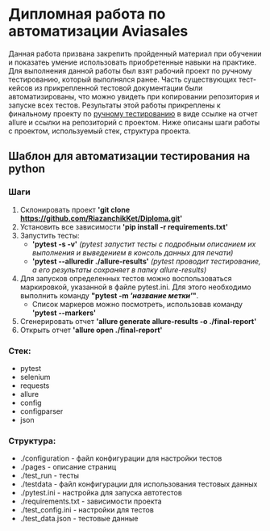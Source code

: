 # Дипломная работа по автоматизации Aviasales
Данная работа призвана закрепить пройденный материал при обучении и показатеь умение использовать приобретенные навыки на практике. Для выполнения данной работы был взят рабочий проект по ручному тестированию, который выполнялся ранее. Часть существующих тест-кейсов из прикрепленной тестовой документации были автоматизированы, что можно увидеть при копировании репозитория и запуске всех тестов.
Результаты этой работы прикреплены к финальному проекту по [ручному тестированию](https://riazanchik.yonote.ru/share/4340744f-a968-4f86-930c-50b9ab3c0e8f) в виде ссылке на отчет allure и ссылки на репозиторий с проектом.
Ниже описаны шаги работы с проектом, используемый стек, структура проекта.

## Шаблон для автоматизации тестирования на python

### Шаги
1. Склонировать проект **'git clone https://github.com/RiazanchikKet/Diploma.git'**
2. Установить все зависимости **'pip install -r requirements.txt'**
3. Запустить тесты:
   - **'pytest -s -v'** *(pytest запустит тесты с подробным описанием их выполнения и выведением в консоль данных для печати)*
   - **'pytest --alluredir ./allure-results'** *(pytest проводит тестирование, а его результаты сохраняет в папку allure-results)*
4. Для запусков определенных тестов можно воспользоваться маркировкой, указанной в файле pytest.ini. Для этого необходимо выполнить команду **"pytest -m *'название метки'*"**.
   - Список маркеров можно посмотреть, использовав команду **'pytest --markers'**
5. Сгенерировать отчет **'allure generate allure-results -o ./final-report'**
6. Открыть отчет **'allure open ./final-report'**

### Стек:
- pytest
- selenium
- requests
- allure
- config
- configparser
- json

### Структура:
- ./configuration - файл конфигурации для настройки тестов
- ./pages - описание страниц
- ./test_run - тесты
- ./testdata - файл конфигурации для использования тестовых данных
- ./pytest.ini - настройка для запуска автотестов
- ./requirements.txt - зависимости проекта
- ./test_config.ini - настройки для тестов
- ./test_data.json - тестовые данные

